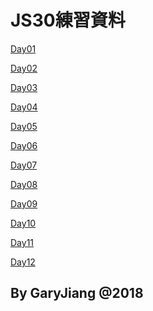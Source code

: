 # JS30練習資料

[Day01](https://kagami91582.github.io/javascript30/Day01-DrumKit/index.html)

[Day02](https://kagami91582.github.io/javascript30/Day02-JS%20and%20CSS%20Clock/index.html)

[Day03](https://kagami91582.github.io/javascript30/Day03-CSS-Variables/index.html)

[Day04](https://kagami91582.github.io/javascript30/Day04-Array%20Cardio%20Day1/index.html)

[Day05]()

[Day06]()

[Day07]()

[Day08]()

[Day09]()

[Day10]()

[Day11]()

[Day12]()

## By GaryJiang @2018